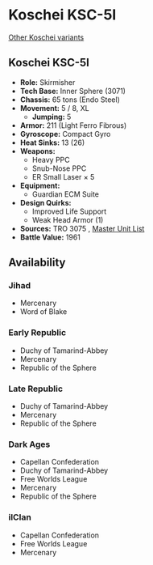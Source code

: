# Koschei KSC-5I 

[Other Koschei variants](../koschei.md) 

## Koschei KSC-5I 

- **Role:** Skirmisher 
- **Tech Base:** Inner Sphere (3071) 
- **Chassis:** 65 tons (Endo Steel) 
- **Movement:** 5 / 8, XL 
  - **Jumping:** 5 
- **Armor:** 211 (Light Ferro Fibrous) 
- **Gyroscope:** Compact Gyro 
- **Heat Sinks:** 13 (26) 
- **Weapons:** 
  - Heavy PPC 
  - Snub-Nose PPC 
  - ER Small Laser × 5 
- **Equipment:** 
  - Guardian ECM Suite 
- **Design Quirks:** 
  - Improved Life Support 
  - Weak Head Armor (1) 
- **Sources:** TRO 3075 , [Master Unit List](http://masterunitlist.info/Unit/Details/1824) 
- **Battle Value:** 1961 

## Availability 

### Jihad 

- Mercenary 
- Word of Blake 

### Early Republic 

- Duchy of Tamarind-Abbey 
- Mercenary 
- Republic of the Sphere 

### Late Republic 

- Duchy of Tamarind-Abbey 
- Mercenary 
- Republic of the Sphere 

### Dark Ages 

- Capellan Confederation 
- Duchy of Tamarind-Abbey 
- Free Worlds League 
- Mercenary 
- Republic of the Sphere 

### ilClan 

- Capellan Confederation 
- Free Worlds League 
- Mercenary 

